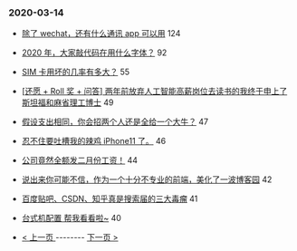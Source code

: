 ### 2020-03-14 
- [除了 wechat，还有什么通讯 app 可以用](https://www.v2ex.com/t/652672) 124
- [2020 年，大家敲代码在用什么字体？](https://www.v2ex.com/t/652724) 92
- [SIM 卡用坏的几率有多大？](https://www.v2ex.com/t/652678) 55
- [[还愿 + Roll 奖 + 问答] 两年前放弃人工智能高薪岗位去读书的我终于申上了斯坦福和麻省理工博士](https://www.v2ex.com/t/652775) 49
- [假设支出相同，你会招两个人还是全给一个大牛？](https://www.v2ex.com/t/652637) 47
- [忍不住要吐槽我的辣鸡 iPhone11 了。](https://www.v2ex.com/t/652616) 46
- [公司竟然全额发二月份工资！](https://www.v2ex.com/t/652738) 44
- [说出来你可能不信，作为一个十分不专业的前端，美化了一波博客园](https://www.v2ex.com/t/652599) 42
- [百度贴吧、CSDN、知乎真是搜索届的三大毒瘤](https://www.v2ex.com/t/652741) 41
- [台式机配置 帮我看看啦~](https://www.v2ex.com/t/652648) 40 

- [ < 上一页 ](https://github.com/able8/v2ex-hot-record/blob/master/2020-03-13.md) -------- [ 下一页 > ](https://github.com/able8/v2ex-hot-record/blob/master/2020-03-15.md)